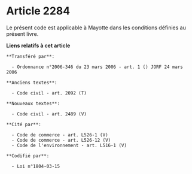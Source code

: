 # Article 2284

Le présent code est applicable à Mayotte dans les conditions définies au présent livre.

**Liens relatifs à cet article**

	**Transféré par**:

	  - Ordonnance n°2006-346 du 23 mars 2006 - art. 1 () JORF 24 mars 2006

	**Anciens textes**:

	  - Code civil - art. 2092 (T)

	**Nouveaux textes**:

	  - Code civil - art. 2489 (V)

	**Cité par**:

	  - Code de commerce - art. L526-1 (V)
	  - Code de commerce - art. L526-12 (V)
	  - Code de l'environnement - art. L516-1 (V)

	**Codifié par**:

	  - Loi n°1804-03-15

